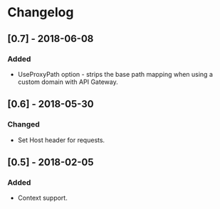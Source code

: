 # Changelog

## [0.7] - 2018-06-08
### Added
- UseProxyPath option - strips the base path mapping when using a custom domain with API Gateway.

## [0.6] - 2018-05-30
### Changed
- Set Host header for requests.

## [0.5] - 2018-02-05
### Added
- Context support.
